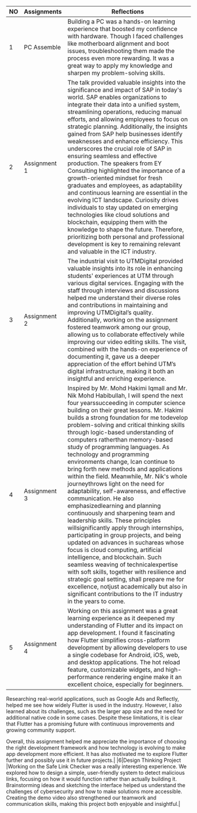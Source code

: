 | NO            |Assignments                          |Reflections
|------|-------------------------------|-----------------------------|
|1|PC Assemble                     |Building a PC was a hands-on learning experience that boosted my confidence with hardware. Though I faced challenges like motherboard alignment and boot issues, troubleshooting them made the process even more rewarding. It was a great way to apply my knowledge and sharpen my problem-solving skills.|
|2|Assignment 1                    |The talk provided valuable insights into the significance and impact of SAP in today's world. SAP enables organizations to integrate their data into a unified system, streamlining operations, reducing manual efforts, and allowing employees to focus on strategic planning. Additionally, the insights gained from SAP help businesses identify weaknesses and enhance efficiency. This underscores the crucial role of SAP in ensuring seamless and effective production. The speakers from EY Consulting highlighted the importance of a growth-oriented mindset for fresh graduates and employees, as adaptability and continuous learning are essential in the evolving ICT landscape. Curiosity drives individuals to stay updated on emerging technologies like cloud solutions and blockchain, equipping them with the knowledge to shape the future. Therefore, prioritizing both personal and professional development is key to remaining relevant and valuable in the ICT industry.|
|3|Assignment 2                    |The industrial visit to UTMDigital provided valuable insights into its role in enhancing students' experiences at UTM through various digital services. Engaging with the staff through interviews and discussions helped me understand their diverse roles and contributions in maintaining and improving UTMDigital’s quality. Additionally, working on the assignment fostered teamwork among our group, allowing us to collaborate effectively while improving our video editing skills. The visit, combined with the hands-on experience of documenting it, gave us a deeper appreciation of the effort behind UTM’s digital infrastructure, making it both an insightful and enriching experience.|
|4|Assignment 3                    |Inspired by Mr. Mohd Hakimi Iqmall and Mr. Nik Mohd Habibullah, I will spend the next four yearssucceeding in computer science building on their great lessons. Mr. Hakimi builds a strong foundation for me todevelop problem-solving and critical thinking skills through logic-based understanding of computers ratherthan memory-based study of programming languages. As technology and programming environments change, Ican continue to bring forth new methods and applications within the field. Meanwhile, Mr. Nik's whole journeythrows light on the need for adaptability, self-awareness, and effective communication. He also emphasizedlearning and planning continuously and sharpening team and leadership skills. These principles willsignificantly apply through internships, participating in group projects, and being updated on advances in suchareas whose focus is cloud computing, artificial intelligence, and blockchain. Such seamless weaving of technicalexpertise with soft skills, together with resilience and strategic goal setting, shall prepare me for excellence, notjust academically but also in significant contributions to the IT industry in the years to come.|
|5|Assignment 4                    |Working on this assignment was a great learning experience as it deepened my understanding of Flutter and its impact on app development. I found it fascinating how Flutter simplifies cross-platform development by allowing developers to use a single codebase for Android, iOS, web, and desktop applications. The hot reload feature, customizable widgets, and high-performance rendering engine make it an excellent choice, especially for beginners.

Researching real-world applications, such as Google Ads and Reflectly, helped me see how widely Flutter is used in the industry. However, I also learned about its challenges, such as the larger app size and the need for additional native code in some cases. Despite these limitations, it is clear that Flutter has a promising future with continuous improvements and growing community support.

Overall, this assignment helped me appreciate the importance of choosing the right development framework and how technology is evolving to make app development more efficient. It has also motivated me to explore Flutter further and possibly use it in future projects.|
|6|Design Thinking Project         |Working on the Safe Link Checker was a really interesting experience. We explored how to design a simple, user-friendly system to detect malicious links, focusing on how it would function rather than actually building it. Brainstorming ideas and sketching the interface helped us understand the challenges of cybersecurity and how to make solutions more accessible. Creating the demo video also strengthened our teamwork and communication skills, making this project both enjoyable and insightful.|


